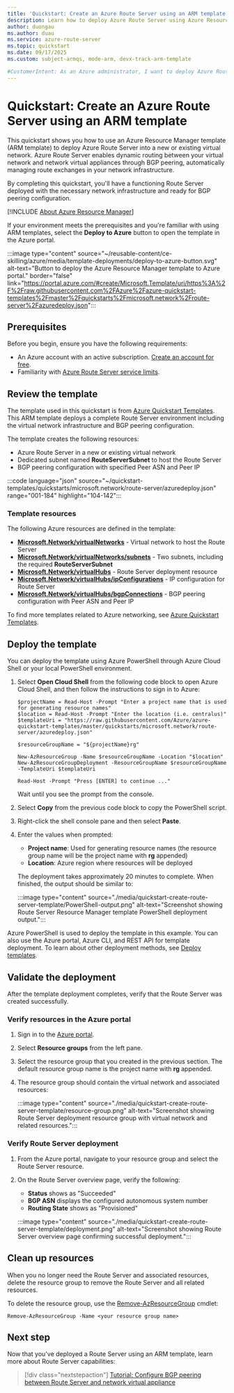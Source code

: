 ```yaml
---
title: 'Quickstart: Create an Azure Route Server using an ARM template'
description: Learn how to deploy Azure Route Server using Azure Resource Manager templates to enable dynamic routing and BGP peering with network virtual appliances in your virtual network.
author: duongau
ms.author: duau
ms.service: azure-route-server
ms.topic: quickstart
ms.date: 09/17/2025
ms.custom: subject-armqs, mode-arm, devx-track-arm-template

#CustomerIntent: As an Azure administrator, I want to deploy Azure Route Server in my environment so that it dynamically updates virtual machines (VMs) routing tables with changes in the topology.
---
```


# Quickstart: Create an Azure Route Server using an ARM template

This quickstart shows you how to use an Azure Resource Manager template (ARM template) to deploy Azure Route Server into a new or existing virtual network. Azure Route Server enables dynamic routing between your virtual network and network virtual appliances through BGP peering, automatically managing route exchanges in your network infrastructure.

By completing this quickstart, you'll have a functioning Route Server deployed with the necessary network infrastructure and ready for BGP peering configuration.

[!INCLUDE [About Azure Resource Manager](~/reusable-content/ce-skilling/azure/includes/resource-manager-quickstart-introduction.md)]

If your environment meets the prerequisites and you're familiar with using ARM templates, select the **Deploy to Azure** button to open the template in the Azure portal.

:::image type="content" source="~/reusable-content/ce-skilling/azure/media/template-deployments/deploy-to-azure-button.svg" alt-text="Button to deploy the Azure Resource Manager template to Azure portal." border="false" link="https://portal.azure.com/#create/Microsoft.Template/uri/https%3A%2F%2Fraw.githubusercontent.com%2FAzure%2Fazure-quickstart-templates%2Fmaster%2Fquickstarts%2Fmicrosoft.network%2Froute-server%2Fazuredeploy.json":::

## Prerequisites

Before you begin, ensure you have the following requirements:

- An Azure account with an active subscription. [Create an account for free](https://azure.microsoft.com/pricing/purchase-options/azure-account?cid=msft_learn).
- Familiarity with [Azure Route Server service limits](route-server-faq.md#limitations).

## Review the template

The template used in this quickstart is from [Azure Quickstart Templates](https://azure.microsoft.com/resources/templates/route-server). This ARM template deploys a complete Route Server environment including the virtual network infrastructure and BGP peering configuration.

The template creates the following resources:
- Azure Route Server in a new or existing virtual network
- Dedicated subnet named **RouteServerSubnet** to host the Route Server  
- BGP peering configuration with specified Peer ASN and Peer IP

:::code language="json" source="~/quickstart-templates/quickstarts/microsoft.network/route-server/azuredeploy.json" range="001-184" highlight="104-142":::

### Template resources

The following Azure resources are defined in the template:

* [**Microsoft.Network/virtualNetworks**](/azure/templates/microsoft.network/virtualNetworks?pivots=deployment-language-arm-template) - Virtual network to host the Route Server
* [**Microsoft.Network/virtualNetworks/subnets**](/azure/templates/microsoft.network/virtualNetworks/subnets?pivots=deployment-language-arm-template) - Two subnets, including the required **RouteServerSubnet**  
* [**Microsoft.Network/virtualHubs**](/azure/templates/microsoft.network/virtualhubs?pivots=deployment-language-arm-template) - Route Server deployment resource
* [**Microsoft.Network/virtualHubs/ipConfigurations**](/azure/templates/microsoft.network/virtualhubs/ipConfigurations?pivots=deployment-language-arm-template) - IP configuration for Route Server
* [**Microsoft.Network/virtualHubs/bgpConnections**](/azure/templates/microsoft.network/virtualhubs/bgpconnections?pivots=deployment-language-arm-template) - BGP peering configuration with Peer ASN and Peer IP

To find more templates related to Azure networking, see [Azure Quickstart Templates](https://azure.microsoft.com/resources/templates/?resourceType=Microsoft.Network&pageNumber=1&sort=Popular).

## Deploy the template

You can deploy the template using Azure PowerShell through Azure Cloud Shell or your local PowerShell environment.

1. Select **Open Cloud Shell** from the following code block to open Azure Cloud Shell, and then follow the instructions to sign in to Azure:

    ```azurepowershell-interactive
    $projectName = Read-Host -Prompt "Enter a project name that is used for generating resource names"
    $location = Read-Host -Prompt "Enter the location (i.e. centralus)"
    $templateUri = "https://raw.githubusercontent.com/Azure/azure-quickstart-templates/master/quickstarts/microsoft.network/route-server/azuredeploy.json"

    $resourceGroupName = "${projectName}rg"

    New-AzResourceGroup -Name $resourceGroupName -Location "$location"
    New-AzResourceGroupDeployment -ResourceGroupName $resourceGroupName -TemplateUri $templateUri

    Read-Host -Prompt "Press [ENTER] to continue ..."
    ```

    Wait until you see the prompt from the console.

1. Select **Copy** from the previous code block to copy the PowerShell script.

1. Right-click the shell console pane and then select **Paste**.

1. Enter the values when prompted:
   - **Project name**: Used for generating resource names (the resource group name will be the project name with **rg** appended)
   - **Location**: Azure region where resources will be deployed

    The deployment takes approximately 20 minutes to complete. When finished, the output should be similar to:

    :::image type="content" source="./media/quickstart-create-route-server-template/PowerShell-output.png" alt-text="Screenshot showing Route Server Resource Manager template PowerShell deployment output.":::

Azure PowerShell is used to deploy the template in this example. You can also use the Azure portal, Azure CLI, and REST API for template deployment. To learn about other deployment methods, see [Deploy templates](../azure-resource-manager/templates/deploy-portal.md).

## Validate the deployment

After the template deployment completes, verify that the Route Server was created successfully.

### Verify resources in the Azure portal

1. Sign in to the [Azure portal](https://portal.azure.com).

1. Select **Resource groups** from the left pane.

1. Select the resource group that you created in the previous section. The default resource group name is the project name with **rg** appended.

1. The resource group should contain the virtual network and associated resources:

     :::image type="content" source="./media/quickstart-create-route-server-template/resource-group.png" alt-text="Screenshot showing Route Server deployment resource group with virtual network and related resources.":::

### Verify Route Server deployment

1. From the Azure portal, navigate to your resource group and select the Route Server resource.

2. On the Route Server overview page, verify the following:

    - **Status** shows as "Succeeded"
    - **BGP ASN** displays the configured autonomous system number
    - **Routing State** shows as "Provisioned"

    :::image type="content" source="./media/quickstart-create-route-server-template/deployment.png" alt-text="Screenshot showing Route Server overview page confirming successful deployment.":::

## Clean up resources

When you no longer need the Route Server and associated resources, delete the resource group to remove the Route Server and all related resources.

To delete the resource group, use the [Remove-AzResourceGroup](/powershell/module/az.resources/remove-azresourcegroup) cmdlet:

```azurepowershell-interactive
Remove-AzResourceGroup -Name <your resource group name>
```

## Next step

Now that you've deployed a Route Server using an ARM template, learn more about Route Server capabilities:

> [!div class="nextstepaction"]
> [Tutorial: Configure BGP peering between Route Server and network virtual appliance](peer-route-server-with-virtual-appliance.md)
